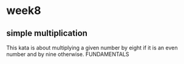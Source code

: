 # week8
## simple multiplication

This kata is about multiplying a given number by eight if it is an even number and by nine otherwise.
FUNDAMENTALS